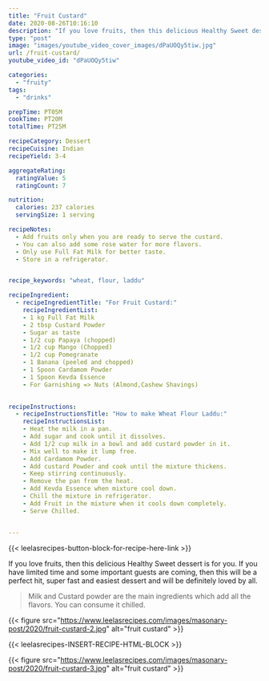```yaml
---
title: "Fruit Custard"
date: 2020-08-26T10:16:10
description: "If you love fruits, then this delicious Healthy Sweet dessert is for you."
type: "post"
image: "images/youtube_video_cover_images/dPaUOQy5tiw.jpg"
url: /fruit-custard/
youtube_video_id: "dPaUOQy5tiw"

categories: 
  - "fruity"
tags:
  - "drinks"

prepTime: PT05M
cookTime: PT20M
totalTime: PT25M

recipeCategory: Dessert
recipeCuisine: Indian
recipeYield: 3-4

aggregateRating:
  ratingValue: 5
  ratingCount: 7

nutrition:
  calories: 237 calories
  servingSize: 1 serving

recipeNotes: 
  - Add fruits only when you are ready to serve the custard.
  - You can also add some rose water for more flavors.
  - Only use Full Fat Milk for better taste.
  - Store in a refrigerator.


recipe_keywords: "wheat, flour, laddu"

recipeIngredient:
  - recipeIngredientTitle: "For Fruit Custard:"
    recipeIngredientList: 
    - 1 kg Full Fat Milk
    - 2 tbsp Custard Powder
    - Sugar as taste
    - 1/2 cup Papaya (chopped)
    - 1/2 cup Mango (Chopped)
    - 1/2 cup Pomegranate
    - 1 Banana (peeled and chopped)
    - 1 Spoon Cardamom Powder
    - 1 Spoon Kevda Essence
    - For Garnishing => Nuts (Almond,Cashew Shavings)
    

recipeInstructions:
  - recipeInstructionsTitle: "How to make Wheat Flour Laddu:"
    recipeInstructionsList:
    - Heat the milk in a pan.
    - Add sugar and cook until it dissolves.
    - Add 1/2 cup milk in a bowl and add custard powder in it.
    - Mix well to make it lump free.
    - Add Cardamom Powder.
    - Add custard Powder and cook until the mixture thickens.
    - Keep stirring continuously.
    - Remove the pan from the heat.
    - Add Kevda Essence when mixture cool down.
    - Chill the mixture in refrigerator.
    - Add Fruit in the mixture when it cools down completely.
    - Serve Chilled.


---
```


{{< leelasrecipes-button-block-for-recipe-here-link >}}


If you love fruits, then this delicious Healthy Sweet dessert is for you. If you have limited time and some important guests are coming, then this will be a perfect hit, super fast and easiest dessert and will be definitely loved by all. 

> Milk and Custard powder are the main ingredients which add all the flavors. You can consume it chilled.

{{< figure src="https://www.leelasrecipes.com/images/masonary-post/2020/fruit-custard-2.jpg" alt="fruit custard" >}}


{{< leelasrecipes-INSERT-RECIPE-HTML-BLOCK >}}

{{< figure src="https://www.leelasrecipes.com/images/masonary-post/2020/fruit-custard-3.jpg" alt="fruit custard" >}}
